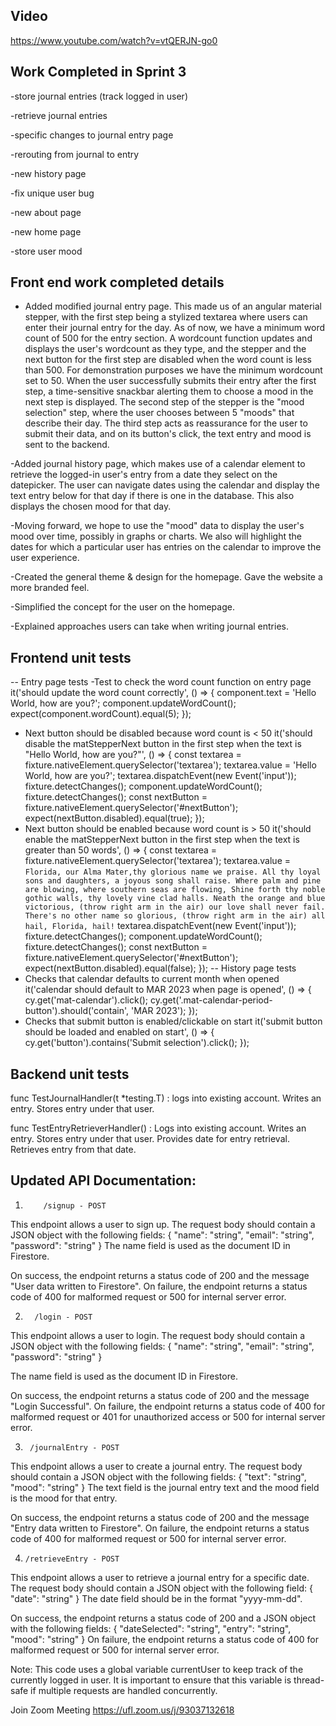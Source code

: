 
## Video
https://www.youtube.com/watch?v=vtQERJN-go0


## Work Completed in Sprint 3
-store journal entries (track logged in user)

-retrieve journal entries

-specific changes to journal entry page

-rerouting from journal to entry

-new history page 

-fix unique user bug

-new about page

-new home page

-store user mood
## Front end work completed details
- Added modified journal entry page. This made us of an angular material stepper, with the first step being a stylized textarea where users can enter their journal entry for the day. As of now, we have a minimum word count of 500 for the entry section. A wordcount function updates and displays the user's wordcount as they type, and the stepper and the next button for the first step are disabled when the word count is less than 500. For demonstration purposes we have the minimum wordcount set to 50. When the user successfully submits their entry after the first step, a time-sensitive snackbar alerting them to choose a mood in the next step is displayed. The second step of the stepper is the "mood selection" step, where the user chooses between 5 "moods" that describe their day. The third step acts as reassurance for the user to submit their data, and on its button's click, the text entry and mood is sent to the backend.

-Added journal history page, which makes use of a calendar element to retrieve the logged-in user's entry from a date they select on the datepicker. The user can navigate dates using the calendar and display the text entry below for that day if there is one in the database. This also displays the chosen mood for that day.

-Moving forward, we hope to use the "mood" data to display the user's mood over time, possibly in graphs or charts. We also will highlight the dates for which a particular user has entries on the calendar to improve the user experience. 

-Created the general theme & design for the homepage. Gave the website a more branded feel.

-Simplified the concept for the user on the homepage. 

-Explained approaches users can take when writing journal entries.




## Frontend unit tests
-- Entry page tests
-Test to check the word count function on entry page
 it('should update the word count correctly', () => {
    component.text = 'Hello World, how are you?';
    component.updateWordCount();
    expect(component.wordCount).equal(5);
  });
- Next button should be disabled because word count is < 50
 it('should disable the matStepperNext button in the first step when the text is "Hello World, how are you?"', () => {
    const textarea = fixture.nativeElement.querySelector('textarea');
    textarea.value = 'Hello World, how are you?';
    textarea.dispatchEvent(new Event('input'));
    fixture.detectChanges();
    component.updateWordCount();
    fixture.detectChanges();
    const nextButton = fixture.nativeElement.querySelector('#nextButton');
    expect(nextButton.disabled).equal(true);
  });
- Next button should be enabled because word count is > 50
it('should enable the matStepperNext button in the first step when the text is greater than 50 words', () => {
    const textarea = fixture.nativeElement.querySelector('textarea');
    textarea.value = `Florida, our Alma Mater,thy glorious name we praise.
    All thy loyal sons and daughters,
    a joyous song shall raise.
    Where palm and pine are blowing,
    where southern seas are flowing,
    Shine forth thy noble gothic walls,
    thy lovely vine clad halls.
    Neath the orange and blue victorious, (throw right arm in the air)
    our love shall never fail.
    There's no other name so glorious, (throw right arm in the air)
    all hail, Florida, hail!`
    textarea.dispatchEvent(new Event('input'));
    fixture.detectChanges();
    component.updateWordCount();
    fixture.detectChanges();
    const nextButton = fixture.nativeElement.querySelector('#nextButton');
    expect(nextButton.disabled).equal(false);
  });
-- History page tests
- Checks that calendar defaults to current month when opened
it('calendar should default to MAR 2023 when page is opened', () => {
      cy.get('mat-calendar').click();
      cy.get('.mat-calendar-period-button').should('contain', 'MAR 2023');
});
- Checks that submit button is enabled/clickable on start
  it('submit button should be loaded and enabled on start', () => {
        cy.get('button').contains('Submit selection').click();
 });

## Backend unit tests
func TestJournalHandler(t *testing.T) : logs into existing account. Writes an entry. Stores entry under that user. 

func TestEntryRetrieverHandler() : Logs into existing account. Writes an entry. Stores entry under that user. Provides date for entry retrieval. Retrieves entry from that date.

## **Updated API Documentation:**

1.         /signup - POST
This endpoint allows a user to sign up. The request body should contain a JSON object with the following fields:
{
  "name": "string",
  "email": "string",
  "password": "string"
}
The name field is used as the document ID in Firestore.

On success, the endpoint returns a status code of 200 and the message "User data written to Firestore". On failure, the endpoint returns a status code of 400 for malformed request or 500 for internal server error.

2.       /login - POST
This endpoint allows a user to login. The request body should contain a JSON object with the following fields:
{
  "name": "string",
  "email": "string",
  "password": "string"
}

The name field is used as the document ID in Firestore.

On success, the endpoint returns a status code of 200 and the message "Login Successful". On failure, the endpoint returns a status code of 400 for malformed request or 401 for unauthorized access or 500 for internal server error.

3.      /journalEntry - POST
This endpoint allows a user to create a journal entry. The request body should contain a JSON object with the following fields:
{
  "text": "string",
  "mood": "string"
}
The text field is the journal entry text and the mood field is the mood for that entry.

On success, the endpoint returns a status code of 200 and the message "Entry data written to Firestore". On failure, the endpoint returns a status code of 400 for malformed request or 500 for internal server error.

4.     /retrieveEntry - POST
This endpoint allows a user to retrieve a journal entry for a specific date. The request body should contain a JSON object with the following field:
{
  "date": "string"
}
The date field should be in the format "yyyy-mm-dd".

On success, the endpoint returns a status code of 200 and a JSON object with the following fields:
{
  "dateSelected": "string",
  "entry": "string",
  "mood": "string"
}
On failure, the endpoint returns a status code of 400 for malformed request or 500 for internal server error.

Note: This code uses a global variable currentUser to keep track of the currently logged in user. It is important to ensure that this variable is thread-safe if multiple requests are handled concurrently.





Join Zoom Meeting
https://ufl.zoom.us/j/93037132618


